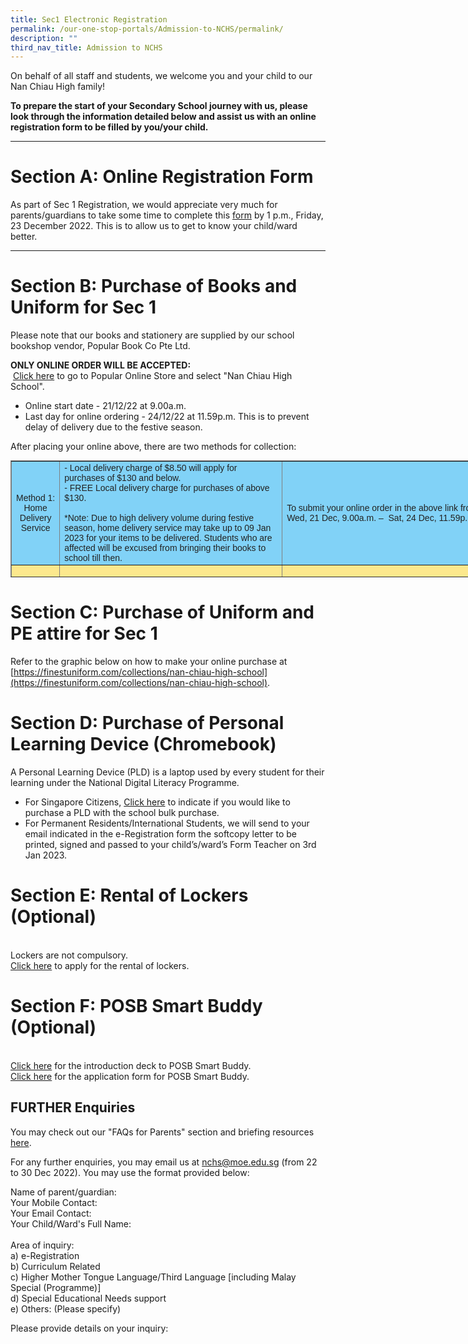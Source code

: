 ```yaml
---
title: Sec1 Electronic Registration
permalink: /our-one-stop-portals/Admission-to-NCHS/permalink/
description: ""
third_nav_title: Admission to NCHS
---
```

On behalf of all staff and students, we welcome you and your child to our Nan Chiau High family! 

**To prepare the start of your Secondary School journey with us, please look through the information detailed below and assist us with an online registration form to be filled by you/your child.**

_________________________________________________________________
# **Section A: Online Registration Form**
 
As part of Sec 1 Registration, we would appreciate very much for parents/guardians to take some time to complete this [form](https://forms.gle/V2Tf26oNuEBXo9Qr8) by 1 p.m., Friday, 23 December 2022. This is to allow us to get to know your child/ward better.

_________________________________________________________________

# **Section B: Purchase of Books and Uniform for Sec 1**  
Please note that our books and stationery are supplied by our school bookshop vendor, Popular Book Co Pte Ltd.

**ONLY ONLINE ORDER WILL BE ACCEPTED:**<br> [Click here](https://textbook.popular.com.sg/) to go to Popular Online Store and select "Nan Chiau High School".

* Online start date - 21/12/22 at 9.00a.m.
* Last day for online ordering - 24/12/22 at 11.59p.m. This is to prevent delay of delivery due to the festive season.

After placing your online above, there are two methods for collection:
<table border="1" style="box-sizing: border-box; color: rgb(34, 34, 34); font-family: Montserrat, sans-serif; font-size: 14px; font-style: normal; font-variant-ligatures: normal; font-variant-caps: normal; font-weight: 300; letter-spacing: normal; orphans: 2; text-align: start; text-transform: none; white-space: normal; widows: 2; word-spacing: 0px; -webkit-text-stroke-width: 0px; text-decoration-thickness: initial; text-decoration-style: initial; text-decoration-color: initial; border-collapse: collapse; width: 930px; height: 187px;"><tbody style="box-sizing: border-box;"><tr style="box-sizing: border-box; height: 83px;"><td style="box-sizing: border-box; width: 202.75px; background-color: rgb(129, 210, 247); text-align: center; height: 83px;"><span style="box-sizing: border-box; font-family: arial, helvetica, sans-serif;"><strong style="box-sizing: border-box; font-weight: bolder;">Method 1:<br> Home Delivery Service</strong></span></td><td style="box-sizing: border-box; width: 418.562px; background-color: rgb(129, 210, 247); height: 83px;"><span style="box-sizing: border-box; font-family: arial, helvetica, sans-serif;"> - Local delivery charge of $8.50 will apply for purchases of $130 and below.<br>  
- FREE Local delivery charge for purchases of above $130.<br><br>
*Note: Due to high delivery volume during festive season, home delivery service may take up to 09 Jan 2023 for your items to be delivered. Students who are affected will be excused from bringing their books to school till then.
	</span></td><td style="box-sizing: border-box; width: 309.688px; background-color: rgb(129, 210, 247); height: 83px;"><span style="box-sizing: border-box; font-family: arial, helvetica, sans-serif;"><strong style="box-sizing: border-box; font-weight: bolder;">To submit your online order in the above link from:<br> Wed, 21 Dec, 9.00a.m. –&nbsp; Sat, 24 Dec, 11.59p.m.</strong></span></td></tr><tr style="box-sizing: border-box; height: 51px;"><td rowspan="2" style="box-sizing: border-box; width: 202.75px; background-color: rgb(252, 232, 141); text-align: center; height: 104px;"><span style="box-sizing: border-box; font-family: arial, helvetica, sans-serif;"><strong style="box-sizing: border-box; font-weight: bolder;">Method 2:<br> Self Pick-Up from<br> School Bookshop</strong></span><br style="box-sizing: border-box;"><span style="box-sizing: border-box; font-family: arial, helvetica, sans-serif;"><strong style="box-sizing: border-box; font-weight: bolder;"><br style="box-sizing: border-box;"></strong></span></td><td style="box-sizing: border-box; width: 416.562px; background-color: rgb(252, 232, 141); height: 51px; text-align: left; vertical-align: top;"><pre style="box-sizing: border-box; font-family: monospace, monospace; font-size: 1em;"><span style="box-sizing: border-box; font-family: arial, helvetica, sans-serif;">Appointment Booking via</span>
<span style="box-sizing: border-box; font-family: arial, helvetica, sans-serif;"><a href="https://www.picktime.com/popularschool" target="_blank" rel="noopener noreferrer" style="box-sizing: border-box; background-color: transparent;">https://www.picktime.com/popularschool</a></span></pre></td><td style="box-sizing: border-box; width: 309.688px; background-color: rgb(252, 232, 141); height: 51px; text-align: left; vertical-align: middle;"><span style="box-sizing: border-box; font-family: arial, helvetica, sans-serif;"><strong style="box-sizing: border-box; font-weight: bolder;">Thu, 22 Dec, 12p.m. onwards</strong></span></td></tr><tr style="box-sizing: border-box; height: 53px;"><td style="box-sizing: border-box; width: 416.562px; vertical-align: top; background-color: rgb(252, 232, 141); height: 53px;"><pre style="box-sizing: border-box; font-family: monospace, monospace; font-size: 1em; text-align: left;"><span style="box-sizing: border-box; font-family: arial, helvetica, sans-serif;">Instructions:<br>
Step 1: Select "Nan Chiau High School"<br> and book your preferred appointment date and time.<br>
Step 2: Complete the form.<br>
Step 3: Print the Booking Confirmation Page / Email<br>
Step 4: Present the Booking Confirmation Page / Email<br> at the school bookshop for collection.<br>
</span>
<span style="box-sizing: border-box; font-family: arial, helvetica, sans-serif;">(Admission is strictly based on appointment booking)</span></pre></td><td style="box-sizing: border-box; width: 309.688px; background-color: rgb(252, 232, 141); height: 53px; vertical-align: top;"><pre style="box-sizing: border-box; font-family: monospace, monospace; font-size: 1em;"><span style="box-sizing: border-box; font-family: arial, helvetica, sans-serif;"><strong style="box-sizing: border-box; font-weight: bolder;">Bookshop Opening Dates for Collection (For Sec 1 only) :  28/12/2022 to 30/12/2022<br>
Bookshop is closed on 31/12/2022, Saturdays, Sundays & Public Holidays.</strong></span>

<span style="box-sizing: border-box; font-family: arial, helvetica, sans-serif;"><strong style="box-sizing: border-box; font-weight: bolder;">**Other Information:**<br> Exchange of books & stationery is allowed only during school term in Jan 2023.<br> Please produce original receipt or invoice.<br> Books & Stationery must be in good condition.<br> Books with written name will not be accepted.
<br>Fax No : 6315 0194
Telephone No : 6514 7102 (School Bookshop) / 6462 9530 (Popular Office)
Email : nch@popularworld.com</strong></span></pre></td></tr></tbody></table>


  





# **Section C: Purchase of Uniform and PE attire for Sec 1**
Refer to the graphic below on how to make your online purchase at [https://finestuniform.com/collections/nan-chiau-high-school](https://finestuniform.com/collections/nan-chiau-high-school).


# **Section D: Purchase of Personal Learning Device (Chromebook)**
A Personal Learning Device (PLD) is a laptop used by every student for their learning under the National Digital Literacy Programme.

 
* For Singapore Citizens, [Click here](https://go.gov.sg/pdlpadmin) to indicate if you would like to purchase a PLD with the school bulk purchase.
* For Permanent Residents/International Students, we will send to your email indicated in the e-Registration form the softcopy letter to be printed, signed and passed to your child’s/ward’s Form Teacher on 3rd Jan 2023.

# **Section E: Rental of Lockers (Optional)**
<br>Lockers are not compulsory. 
<br>[Click here](https://docs.google.com/forms/d/e/1FAIpQLScQSBOtCXphFMbTBaz5jHnFkSgjSeklzHA2yR-cMLQ_-8RNjQ/closedform) to apply for the rental of lockers.

# **Section F: POSB Smart Buddy (Optional)**
<br>[Click here](/files/POSB%20Smart%20Buddy_Intro%20Deck%20for%20Parents.pdf) for the introduction deck to POSB Smart Buddy.
<br>[Click here](/files/POSB%20Smart%20Buddy_Intro%20Deck%20for%20Parents.pdf) for the application form for POSB Smart Buddy.


FURTHER Enquiries
----------------------------------

You may check out our "FAQs for Parents" section and briefing resources [here](https://sites.google.com/moe.edu.sg/sec1admissionsfaqs/faqs-for-parents).

For any further enquiries, you may email us at [nchs@moe.edu.sg](mailto:nchs@moe.edu.sg) (from 22 to 30 Dec 2022). You may use the format provided below:

  

Name of parent/guardian:<br>
Your Mobile Contact:<br>
Your Email Contact:<br>
Your Child/Ward's Full Name:<br>  
Area of inquiry:<br>
a) e-Registration<br>
b) Curriculum Related<br>
c) Higher Mother Tongue Language/Third Language \[including Malay Special (Programme)\]<br>
d) Special Educational Needs support<br>
e) Others: (Please specify)

Please provide details on your inquiry:
